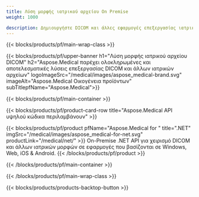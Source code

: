 ```yaml
---
title: Λύση μορφής ιατρικού αρχείου On Premise 
weight: 1000

description: Δημιουργήστε DICOM και άλλες εφαρμογές επεξεργασίας ιατρικής μορφής χρησιμοποιώντας Aspose Medical On-Premise API
---
```


{{< blocks/products/pf/main-wrap-class >}}

{{< blocks/products/pf/upper-banner h1="Λύση μορφής ιατρικού αρχείου DICOM" h2="Aspose.Medical παρέχει ολοκληρωμένες και αποτελεσματικές λύσεις επεξεργασίας DICOM και άλλων ιατρικών αρχείων" logoImageSrc="/medical/images/aspose_medical-brand.svg" imageAlt="Aspose.Medical Οικογένεια προϊόντων" subTitlepfName="Aspose.Medical">}}

{{< blocks/products/pf/main-container >}}

{{< blocks/products/pf/product-card-row title="Aspose.Medical API υψηλού κώδικα περιλαμβάνουν" >}}

{{< blocks/products/pf/product pfName="Aspose.Medical for " title=".NET" imgSrc="/medical/images/aspose_medical-for-net.svg" productLink="/medical/net/" >}}
On-Premise .NET API για χειρισμό DICOM και άλλων ιατρικών μορφών σε εφαρμογές που βασίζονται σε Windows, Web, iOS & Android.
{{< /blocks/products/pf/product >}}

{{< /blocks/products/pf/main-container >}}

{{< /blocks/products/pf/main-wrap-class >}}

{{< blocks/products/products-backtop-button >}}